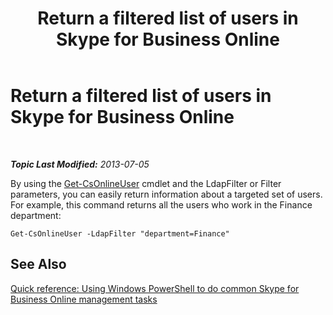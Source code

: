 ﻿---
title: Return a filtered list of users in Skype for Business Online
TOCTitle: Return a filtered list of users
ms:assetid: f2c4d13b-8601-4192-8b94-e9a57969da11
ms:mtpsurl: https://technet.microsoft.com/en-us/library/Dn362858(v=OCS.15)
ms:contentKeyID: 56558872
ms.date: 05/04/2015
mtps_version: v=OCS.15
---

<div data-xmlns="http://www.w3.org/1999/xhtml">

<div class="topic" data-xmlns="http://www.w3.org/1999/xhtml" data-msxsl="urn:schemas-microsoft-com:xslt" data-cs="http://msdn.microsoft.com/en-us/">

<div data-asp="http://msdn2.microsoft.com/asp">

# Return a filtered list of users in Skype for Business Online

</div>

<div id="mainSection">

<div id="mainBody">

<span> </span>

_**Topic Last Modified:** 2013-07-05_

By using the [Get-CsOnlineUser](get-csonlineuser.md) cmdlet and the LdapFilter or Filter parameters, you can easily return information about a targeted set of users. For example, this command returns all the users who work in the Finance department:

    Get-CsOnlineUser -LdapFilter "department=Finance"

<div>

## See Also


[Quick reference: Using Windows PowerShell to do common Skype for Business Online management tasks](quick-reference-using-windows-powershell-to-do-common-skype-for-business-online-management-tasks.md)  
  

</div>

</div>

<span> </span>

</div>

</div>

</div>

